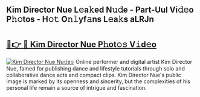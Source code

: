 ## Kim Director Nue L𝚎a𝚔ed N𝚞𝚍e - Part-Uul Vi𝚍𝚎o P𝚑𝚘tos - H𝚘𝚝 O𝚗𝚕yf𝚊ns L𝚎a𝚔s aLRJn

# <h2><a href="http://kfcj0d0.oniu.top/?m=Kim+Director+Nue">🔗👉 🔴 Kim Director Nue P𝚑ot𝚘𝚜 V𝚒d𝚎o</a></h2>

[![Kim Director Nue Nu𝚍e𝚜](https://i.imgur.com/0qMVB7G.gif)](http://kfcj0d0.oniu.top/?m=Kim+Director+Nue)
Online performer and digital artist Kim Director Nue, famed for publishing dance and lifestyle tutorials through solo and collaborative dance acts and compact clips. Kim Director Nue's public image is marked by its openness and sincerity, but the complexities of his personal life remain a source of intrigue and fascination.  
